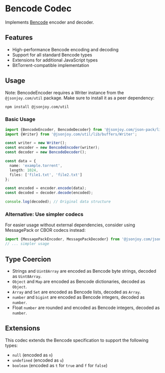 # Bencode Codec

Implements [Bencode][bencode] encoder and decoder.

[bencode]: https://en.wikipedia.org/wiki/Bencode

## Features

- High-performance Bencode encoding and decoding
- Support for all standard Bencode types
- Extensions for additional JavaScript types
- BitTorrent-compatible implementation

## Usage

Note: BencodeEncoder requires a Writer instance from the `@jsonjoy.com/util` package. Make sure to install it as a peer dependency:

```bash
npm install @jsonjoy.com/util
```

### Basic Usage

```ts
import {BencodeEncoder, BencodeDecoder} from '@jsonjoy.com/json-pack/lib/bencode';
import {Writer} from '@jsonjoy.com/util/lib/buffers/Writer';

const writer = new Writer();
const encoder = new BencodeEncoder(writer);
const decoder = new BencodeDecoder();

const data = {
  name: 'example.torrent',
  length: 1024,
  files: ['file1.txt', 'file2.txt']
};

const encoded = encoder.encode(data);
const decoded = decoder.decode(encoded);

console.log(decoded); // Original data structure
```

### Alternative: Use simpler codecs

For easier usage without external dependencies, consider using MessagePack or CBOR codecs instead:

```ts
import {MessagePackEncoder, MessagePackDecoder} from '@jsonjoy.com/json-pack/lib/msgpack';
// ... simpler usage
```

## Type Coercion

- Strings and `Uint8Array` are encoded as Bencode byte strings, decoded as `Uint8Array`.
- `Object` and `Map` are encoded as Bencode dictionaries, decoded as `Object`.
- `Array` and `Set` are encoded as Bencode lists, decoded as `Array`.
- `number` and `bigint` are encoded as Bencode integers, decoded as `number`.
- Float `number` are rounded and encoded as Bencode integers, decoded as `number`.

## Extensions

This codec extends the Bencode specification to support the following types:

- `null` (encoded as `n`)
- `undefined` (encoded as `u`)
- `boolean` (encoded as `t` for `true` and `f` for `false`)
